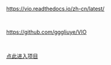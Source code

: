 https://vio.readthedocs.io/zh-cn/latest/

<br>

https://github.com/gggliuye/VIO

<br>

[点此进入项目](https://github.com/ZUXTUO/VIO_Runner.git)